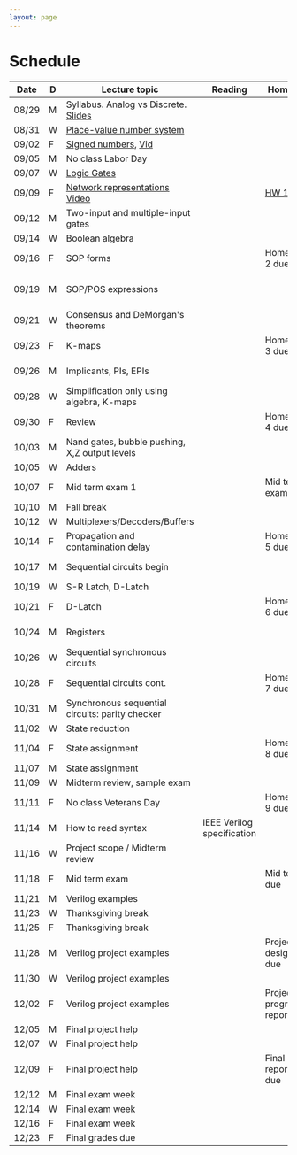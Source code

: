 ```yaml
---
layout: page
---
```

# Schedule

| Date  | D | Lecture topic                                                                                                                                                                                                   | Reading                    | Homework                                           | Labs                                                                                                                                             |
|-------|---|-----------------------------------------------------------------------------------------------------------------------------------------------------------------------------------------------------------------|----------------------------|----------------------------------------------------|--------------------------------------------------------------------------------------------------------------------------------------------------|
| 08/29 | M | Syllabus. Analog vs Discrete. [Slides]({{site.baseurl}}/slides/2022-08-29-what-to-expect-from-the-course.html)                                                                                                  |                            |                                                    | [Quartus setup](https://docs.google.com/document/d/e/2PACX-1vTu9Mh_yVPw8p98s87sdUuNZQvzQCiLp-JOeA5CztaqIbeVBMHjXZH2mJHuGnQB2h2CYx6927aY_QHf/pub) |
| 08/31 | W | [Place-value number system]({{site.baseurl}}/slides/2022-08-31-place-value-number-system_files/0831-notes.pdf.pdf)                                                                                              |                            |                                                    |                                                                                                                                                  |
| 09/02 | F | [Signed numbers]({{site.baseurl}}/slides/2022-08-31-place-value-number-system_files/0902-notes.pdf.pdf), [Vid](https://2189801-2.kaf.kaltura.com/media/Vikas%20Dhiman's%20Personal%20Meeting%20Room/1_hvz08n53) |                            |                                                    |                                                                                                                                                  |
| 09/05 | M | No class Labor Day                                                                                                                                                                                              |                            |                                                    |                                                                                                                                                  |
| 09/07 | W | [Logic Gates]({{site.baseurl}}/slides/0907-boolean-algebra_files/0907-notes.pdf)                                                                                                                                |                            |                                                    |                                                                                                                                                  |
| 09/09 | F | [Network representations]({{site.baseurl}}/slides/0907-boolean-algebra_files/0909-notes.pdf.pdf) [Video](https://2189801-2.kaf.kaltura.com/media/Vikas%20Dhiman's%20Personal%20Meeting%20Room/1_i4x8i7s0)                                                                                                                    |                            | [HW 1 due]({{site.baseurl}}/homeworks/hw1/hw1.pdf) |                                                                                                                                                  |
| 09/12 | M | Two-input and multiple-input gates                                                                                                                                                                              |                            |                                                    | Verilog basics                                                                                                                                   |
| 09/14 | W | Boolean algebra                                                                                                                                                                                                 |                            |                                                    |                                                                                                                                                  |
| 09/16 | F | SOP forms                                                                                                                                                                                                       |                            | Homework 2 due                                     |                                                                                                                                                  |
| 09/19 | M | SOP/POS expressions                                                                                                                                                                                             |                            |                                                    | Verilog adder example                                                                                                                            |
| 09/21 | W | Consensus and DeMorgan's theorems                                                                                                                                                                               |                            |                                                    |                                                                                                                                                  |
| 09/23 | F | K-maps                                                                                                                                                                                                          |                            | Homework 3 due                                     |                                                                                                                                                  |
| 09/26 | M | Implicants, PIs, EPIs                                                                                                                                                                                           |                            |                                                    | Logic synthesis                                                                                                                                  |
| 09/28 | W | Simplification only using algebra, K-maps                                                                                                                                                                       |                            |                                                    |                                                                                                                                                  |
| 09/30 | F | Review                                                                                                                                                                                                          |                            | Homework 4 due                                     |                                                                                                                                                  |
| 10/03 | M | Nand gates, bubble pushing, X,Z output levels                                                                                                                                                                   |                            |                                                    |                                                                                                                                                  |
| 10/05 | W | Adders                                                                                                                                                                                                          |                            |                                                    |                                                                                                                                                  |
| 10/07 | F | Mid term exam 1                                                                                                                                                                                                 |                            | Mid term exam                                      |                                                                                                                                                  |
| 10/10 | M | Fall break                                                                                                                                                                                                      |                            |                                                    |                                                                                                                                                  |
| 10/12 | W | Multiplexers/Decoders/Buffers                                                                                                                                                                                   |                            |                                                    |                                                                                                                                                  |
| 10/14 | F | Propagation and contamination delay                                                                                                                                                                             |                            | Homework 5 due                                     |                                                                                                                                                  |
| 10/17 | M | Sequential circuits begin                                                                                                                                                                                       |                            |                                                    | Ripple adder                                                                                                                                     |
| 10/19 | W | S-R Latch, D-Latch                                                                                                                                                                                              |                            |                                                    |                                                                                                                                                  |
| 10/21 | F | D-Latch                                                                                                                                                                                                         |                            | Homework 6 due                                     |                                                                                                                                                  |
| 10/24 | M | Registers                                                                                                                                                                                                       |                            |                                                    | Procedural VLG                                                                                                                                   |
| 10/26 | W | Sequential synchronous circuits                                                                                                                                                                                 |                            |                                                    |                                                                                                                                                  |
| 10/28 | F | Sequential circuits cont.                                                                                                                                                                                       |                            | Homework 7 due                                     |                                                                                                                                                  |
| 10/31 | M | Synchronous sequential circuits: parity checker                                                                                                                                                                 |                            |                                                    | Code quality                                                                                                                                     |
| 11/02 | W | State reduction                                                                                                                                                                                                 |                            |                                                    |                                                                                                                                                  |
| 11/04 | F | State assignment                                                                                                                                                                                                |                            | Homework 8 due                                     |                                                                                                                                                  |
| 11/07 | M | State assignment                                                                                                                                                                                                |                            |                                                    |                                                                                                                                                  |
| 11/09 | W | Midterm review, sample exam                                                                                                                                                                                     |                            |                                                    |                                                                                                                                                  |
| 11/11 | F | No class Veterans Day                                                                                                                                                                                           |                            | Homework 9 due                                     |                                                                                                                                                  |
| 11/14 | M | How to read syntax                                                                                                                                                                                              | IEEE Verilog specification |                                                    | HDL simulation                                                                                                                                   |
| 11/16 | W | Project scope / Midterm review                                                                                                                                                                                  |                            |                                                    |                                                                                                                                                  |
| 11/18 | F | Mid term exam                                                                                                                                                                                                   |                            | Mid term due                                       |                                                                                                                                                  |
| 11/21 | M | Verilog examples                                                                                                                                                                                                |                            |                                                    |                                                                                                                                                  |
| 11/23 | W | Thanksgiving break                                                                                                                                                                                              |                            |                                                    |                                                                                                                                                  |
| 11/25 | F | Thanksgiving break                                                                                                                                                                                              |                            |                                                    |                                                                                                                                                  |
| 11/28 | M | Verilog project examples                                                                                                                                                                                        |                            | Project design doc due                             |                                                                                                                                                  |
| 11/30 | W | Verilog project examples                                                                                                                                                                                        |                            |                                                    |                                                                                                                                                  |
| 12/02 | F | Verilog project examples                                                                                                                                                                                        |                            | Project progress report 1                          |                                                                                                                                                  |
| 12/05 | M | Final project help                                                                                                                                                                                              |                            |                                                    |                                                                                                                                                  |
| 12/07 | W | Final project help                                                                                                                                                                                              |                            |                                                    |                                                                                                                                                  |
| 12/09 | F | Final project help                                                                                                                                                                                              |                            | Final project report/demo due                      |                                                                                                                                                  |
| 12/12 | M | Final exam week                                                                                                                                                                                                 |                            |                                                    |                                                                                                                                                  |
| 12/14 | W | Final exam week                                                                                                                                                                                                 |                            |                                                    |                                                                                                                                                  |
| 12/16 | F | Final exam week                                                                                                                                                                                                 |                            |                                                    |                                                                                                                                                  |
| 12/23 | F | Final grades due                                                                                                                                                                                                |                            |                                                    |                                                                                                                                                  |
